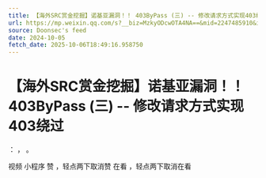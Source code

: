 ```yaml
---
title: 【海外SRC赏金挖掘】诺基亚漏洞！！ 403ByPass (三) -- 修改请求方式实现403绕过
url: https://mp.weixin.qq.com/s?__biz=MzkyODcwOTA4NA==&mid=2247485910&idx=1&sn=e2a5538f51f3b642a15fe87af794a031
source: Doonsec's feed
date: 2024-10-05
fetch_date: 2025-10-06T18:49:16.958750
---
```


# 【海外SRC赏金挖掘】诺基亚漏洞！！ 403ByPass (三) -- 修改请求方式实现403绕过

：
，
。

视频
小程序
赞
，轻点两下取消赞
在看
，轻点两下取消在看